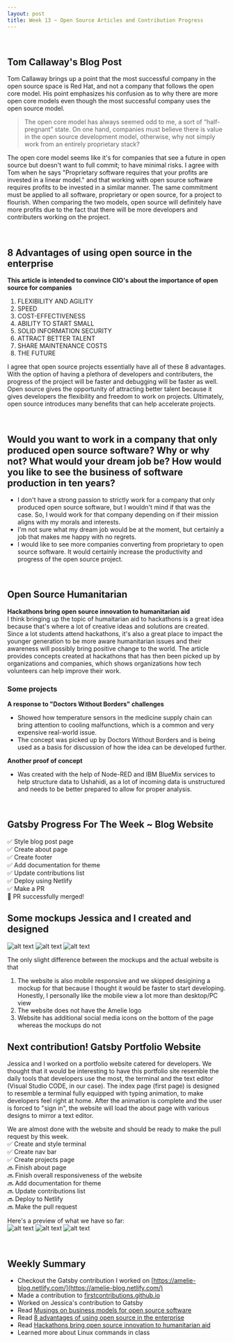 ```yaml
---
layout: post
title: Week 13 ~ Open Source Articles and Contribution Progress
---
```

<br>


## Tom Callaway's Blog Post 

Tom Callaway brings up a point that the most successful company in the open source space is Red Hat, and not a company that follows the open core model. His point emphasizes his confusion as to why there are more open core models even though the most successful company uses the open source model. 
> The open core model has always seemed odd to me, a sort of “half-pregnant” state. On one hand, companies must believe there is value in the open source development model, otherwise, why not simply work from an entirely proprietary stack?  

The open core model seems like it's for companies that see a future in open source but doesn't want to full commit; to have minimal risks. I agree with Tom when he says "Proprietary software requires that your profits are invested in a linear model." and that working with open source software requires profits to be invested in a similar manner. The same commitment must be applied to all software, proprietary or open source, for a project to flourish. When comparing the two models, open source will definitely have more profits due to the fact that there will be more developers and contributers working on the project. 

<br>


## 8 Advantages of using open source in the enterprise
**This article is intended to convince CIO's about the importance of open source for companies**
1. FLEXIBILITY AND AGILITY
2. SPEED
3. COST-EFFECTIVENESS
4. ABILITY TO START SMALL
5. SOLID INFORMATION SECURITY
6. ATTRACT BETTER TALENT
7. SHARE MAINTENANCE COSTS
8. THE FUTURE

I agree that open source projects essentially have all of these 8 advantages. With the option of having a plethora of developers and contributers, the progress of the project will be faster and debugging will be faster as well. Open source gives the opportunity of attracting better talent because it gives developers the flexibility and freedom to work on projects. Ultimately, open source introduces many benefits that can help accelerate projects. 

<br>

## Would you want to work in a company that only produced open source software? Why or why not? What would your dream job be? How would you like to see the business of software production in ten years? 
- I don't have a strong passion to strictly work for a company that only produced open source software, but I wouldn't mind if that was the case. So, I would work for that company depending on if their mission aligns with my morals and interests. 
- I'm not sure what my dream job would be at the moment, but certainly a job that makes me happy with no regrets. 
- I would like to see more companies converting from proprietary to open source software. It would certainly increase the productivity and progress of the open source project. 

<br>

## Open Source Humanitarian
**Hackathons bring open source innovation to humanitarian aid**  
I think bringing up the topic of humaitarian aid to hackathons is a great idea because that's where a lot of creative ideas and solutions are created. Since a lot students attend hackathons, it's also a great place to impact the younger generation to be more aware humanitarian issues and their awareness will possibly bring positive change to the world. The article provides concepts created at hackathons that has then been picked up by organizations and companies, which shows organizations how tech volunteers can help improve their work. 

### Some projects  
**A response to "Doctors Without Borders" challenges**
- Showed how temperature sensors in the medicine supply chain can bring attention to cooling malfunctions, which is a common and very expensive real-world issue.
- The concept was picked up by Doctors Without Borders and is being used as a basis for discussion of how the idea can be developed further.

**Another proof of concept**
- Was created with the help of Node-RED and IBM BlueMix services to help structure data to Ushahidi, as a lot of incoming data is unstructured and needs to be better prepared to allow for proper analysis.


<br>

## Gatsby Progress For The Week ~ Blog Website
✅ Style blog post page  
✅ Create about page  
✅ Create footer  
✅ Add documentation for theme  
✅ Update contributions list  
✅ Deploy using Netlify  
✅ Make a PR  
🎉 PR successfully merged! 

## Some mockups Jessica and I created and designed  
![alt text](../images/amelie-home.png)
![alt text](../images/amelie-blog-post.png)
![alt text](../images/amelie-about.png)

The only slight difference between the mockups and the actual website is that  
1. The website is also mobile responsive and we skipped desigining a mockup for that because I thought it would be faster to start developing. Honestly, I personally like the mobile view a lot more than desktop/PC view  
2. The website does not have the Amelie logo  
3. Website has additional social media icons on the bottom of the page whereas the mockups do not  


## Next contribution! Gatsby Portfolio Website
Jessica and I worked on a portfolio website catered for developers. We thought that it would be interesting to have this portfolio site resemble the daily tools that developers 
use the most, the terminal and the text editor (Visual Studio CODE, in our case). The index page (first page) is designed to resemble a terminal fully equipped with typing animation, to make developers feel right at home. After the animation is complete and the user is forced to "sign in", the website will load the about page with various designs 
to mirror a text editor. 

We are almost done with the website and should be ready to make the pull request by this week.  
✅ Create and style terminal  
✅ Create nav bar  
✅ Create projects page  
🔜 Finish about page  
🔜 Finish overall responsiveness of the website  
🔜 Add documentation for theme  
🔜 Update contributions list  
🔜 Deploy to Netlify  
🔜 Make the pull request

Here's a preview of what we have so far:  
![alt text](https://thumbs.gfycat.com/WhirlwindEsteemedIrrawaddydolphin-size_restricted.gif)
![alt text](../images/portfolio-home.png)
![alt text](../images/portfolio-projectpage.png)


<br>

## Weekly Summary
- Checkout the Gatsby contribution I worked on [https://amelie-blog.netlify.com/](https://amelie-blog.netlify.com/)
- Made a contribution to [firstcontributions.github.io](https://github.com/firstcontributions/firstcontributions.github.io)
- Worked on Jessica's contribution to Gatsby 
- Read [Musings on business models for open source software](https://spot.livejournal.com/327801.html)
- Read [8 advantages of using open source in the enterprise](https://enterprisersproject.com/article/2015/1/top-advantages-open-source-offers-over-proprietary-solutions)
- Read [Hackathons bring open source innovation to humanitarian aid](https://opensource.com/life/16/6/openhack-hackathons-for-humanitarian-aid)
- Learned more about Linux commands in class 